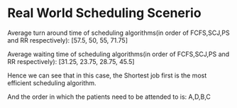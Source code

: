 # Real World Scheduling Scenerio
Average turn around time of scheduling algorithms(in order of FCFS,SCJ,PS and RR respectively):
[57.5, 50, 55, 71.75]

Average waiting time of scheduling algorithms(in order of FCFS,SCJ,PS and RR respectively): [31.25, 23.75, 28.75, 45.5]

Hence we can see that in this case, the Shortest job first is the most efficient scheduling algorithm.

And the order in which the patients need to be attended to is: A,D,B,C
